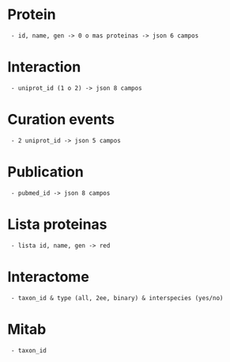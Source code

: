 # Protein
     - id, name, gen -> 0 o mas proteinas -> json 6 campos

# Interaction
     - uniprot_id (1 o 2) -> json 8 campos

# Curation events
     - 2 uniprot_id -> json 5 campos

# Publication
     - pubmed_id -> json 8 campos

# Lista proteinas
     - lista id, name, gen -> red

# Interactome
     - taxon_id & type (all, 2ee, binary) & interspecies (yes/no)

# Mitab
     - taxon_id

